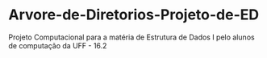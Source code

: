 # Arvore-de-Diretorios-Projeto-de-ED
Projeto Computacional para a matéria de Estrutura de Dados I pelo alunos de computação da UFF - 16.2
